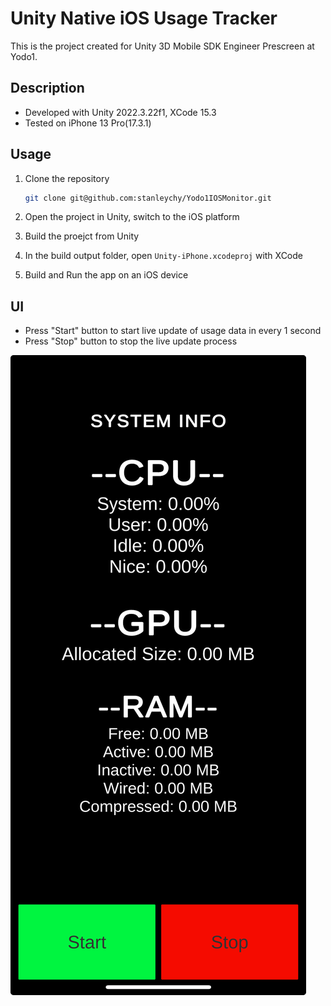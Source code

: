 # Unity Native iOS Usage Tracker

This is the project created for Unity 3D Mobile SDK Engineer Prescreen at Yodo1.

## Description
 - Developed with Unity 2022.3.22f1, XCode 15.3
 - Tested on iPhone 13 Pro(17.3.1)

## Usage
1. Clone the repository
    ```bash
    git clone git@github.com:stanleychy/Yodo1IOSMonitor.git
    ```

2. Open the project in Unity, switch to the iOS platform
3. Build the proejct from Unity
4. In the build output folder, open `Unity-iPhone.xcodeproj` with XCode
5. Build and Run the app on an iOS device

## UI

- Press "Start" button to start live update of usage data in every 1 second
- Press "Stop" button to stop the live update process

![tracker screenshot](screenshot.jpeg "Tracker Screenshot")